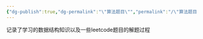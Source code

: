 ```yaml
---
{"dg-publish":true,"dg-permalink":"\"算法题目\"","permalink":"/\"算法题目\"/","dgPassFrontmatter":true,"created":"2024-01-27T01:44:59.039+08:00","updated":"2024-01-27T02:26:41.810+08:00"}
---
```


记录了学习的数据结构知识以及一些leetcode题目的解题过程